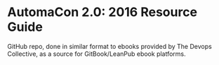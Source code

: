 # AutomaCon 2.0: 2016 Resource Guide

GitHub repo, done in similar format to ebooks provided by The Devops Collective, as a source for GitBook/LeanPub ebook platforms.
